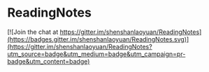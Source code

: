 # ReadingNotes

[![Join the chat at https://gitter.im/shenshanlaoyuan/ReadingNotes](https://badges.gitter.im/shenshanlaoyuan/ReadingNotes.svg)](https://gitter.im/shenshanlaoyuan/ReadingNotes?utm_source=badge&utm_medium=badge&utm_campaign=pr-badge&utm_content=badge)

